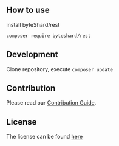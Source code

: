 ## How to use

install byteShard/rest

`composer require byteshard/rest`

## Development

Clone repository, execute ``composer update``

## Contribution

Please read our [Contribution Guide](CONTRIBUTE.md).

## License

The license can be found [here](LICENSE)
